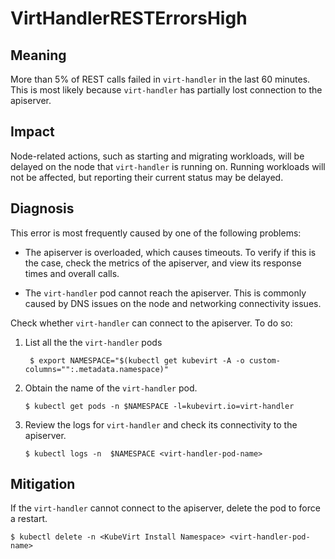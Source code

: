# VirtHandlerRESTErrorsHigh

## Meaning

More than 5% of REST calls failed in `virt-handler` in the last 60 minutes. This is most likely because `virt-handler` has partially lost connection to the apiserver.

## Impact

Node-related actions, such as starting and migrating workloads, will be delayed on the node that `virt-handler` is running on. Running workloads will not be affected, but reporting their current status may be delayed.

## Diagnosis

This error is most frequently caused by one of the following problems:

- The apiserver is overloaded, which causes timeouts. To verify if this is the case, check the metrics of the apiserver, and view its response times and overall calls.

- The `virt-handler` pod cannot reach the apiserver. This is commonly caused by DNS issues on the node and networking connectivity issues.

Check whether `virt-handler` can connect to the apiserver. To do so:

1. List all the the `virt-handler` pods
    ```
     $ export NAMESPACE="$(kubectl get kubevirt -A -o custom-columns="":.metadata.namespace)"
    ```

2. Obtain the name of the `virt-handler` pod.

    ```
    $ kubectl get pods -n $NAMESPACE -l=kubevirt.io=virt-handler
    ```

3. Review the logs for `virt-handler` and check its connectivity to the apiserver.

    ```
    $ kubectl logs -n  $NAMESPACE <virt-handler-pod-name>
    ```


## Mitigation
If the `virt-handler` cannot connect to the apiserver, delete the pod to force a restart.

```
$ kubectl delete -n <KubeVirt Install Namespace> <virt-handler-pod-name>
```

